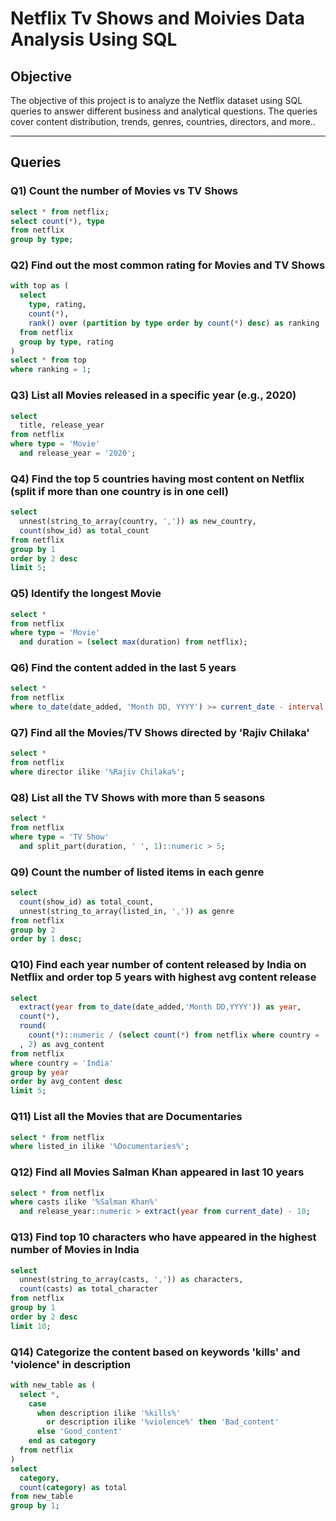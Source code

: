# Netflix Tv Shows and Moivies Data Analysis Using SQL

## Objective  
The objective of this project is to analyze the Netflix dataset using SQL queries to answer different business and analytical questions. The queries cover content distribution, trends, genres, countries, directors, and more..  

---

## Queries  

### Q1) Count the number of Movies vs TV Shows  
```sql
select * from netflix;
select count(*), type
from netflix
group by type;
```

### Q2) Find out the most common rating for Movies and TV Shows  
```sql
with top as (
  select 
    type, rating,
    count(*),
    rank() over (partition by type order by count(*) desc) as ranking
  from netflix
  group by type, rating
)
select * from top
where ranking = 1;
```

### Q3) List all Movies released in a specific year (e.g., 2020)  
```sql
select
  title, release_year
from netflix
where type = 'Movie'
  and release_year = '2020';
```

### Q4) Find the top 5 countries having most content on Netflix (split if more than one country is in one cell)  
```sql
select 
  unnest(string_to_array(country, ',')) as new_country,
  count(show_id) as total_count
from netflix
group by 1
order by 2 desc
limit 5;
```

### Q5) Identify the longest Movie  
```sql
select *
from netflix
where type = 'Movie'
  and duration = (select max(duration) from netflix);
```

### Q6) Find the content added in the last 5 years  
```sql
select *
from netflix
where to_date(date_added, 'Month DD, YYYY') >= current_date - interval '5 years';
```

### Q7) Find all the Movies/TV Shows directed by 'Rajiv Chilaka'  
```sql
select *
from netflix
where director ilike '%Rajiv Chilaka%';
```

### Q8) List all the TV Shows with more than 5 seasons  
```sql
select *
from netflix
where type = 'TV Show'
  and split_part(duration, ' ', 1)::numeric > 5;
```

### Q9) Count the number of listed items in each genre  
```sql
select
  count(show_id) as total_count,
  unnest(string_to_array(listed_in, ',')) as genre
from netflix
group by 2
order by 1 desc;
```

### Q10) Find each year number of content released by India on Netflix and order top 5 years with highest avg content release  
```sql
select
  extract(year from to_date(date_added,'Month DD,YYYY')) as year,
  count(*),
  round(
    count(*)::numeric / (select count(*) from netflix where country = 'India')::numeric * 100
  , 2) as avg_content
from netflix 
where country = 'India'
group by year
order by avg_content desc
limit 5;
```

### Q11) List all the Movies that are Documentaries  
```sql
select * from netflix
where listed_in ilike '%Documentaries%';
```

### Q12) Find all Movies Salman Khan appeared in last 10 years  
```sql
select * from netflix
where casts ilike '%Salman Khan%'
  and release_year::numeric > extract(year from current_date) - 10;
```

### Q13) Find top 10 characters who have appeared in the highest number of Movies in India  
```sql
select
  unnest(string_to_array(casts, ',')) as characters,
  count(casts) as total_character
from netflix
group by 1
order by 2 desc
limit 10;
```

### Q14) Categorize the content based on keywords 'kills' and 'violence' in description  
```sql
with new_table as (
  select *,
    case
      when description ilike '%kills%' 
        or description ilike '%violence%' then 'Bad_content'
      else 'Good_content'
    end as category
  from netflix
)
select
  category,
  count(category) as total
from new_table
group by 1;
